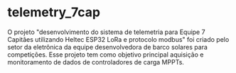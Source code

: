 # telemetry_7cap
O projeto "desenvolvimento do sistema de telemetria para Equipe 7 Capitães utilizando Heltec ESP32 LoRa e protocolo modbus" foi criado pelo setor da eletrônica da equipe desenvolvedora de barco solares para competições. Esse projeto tem como objetivo principal aquisição e monitoramento de dados de controladores de carga MPPTs.
